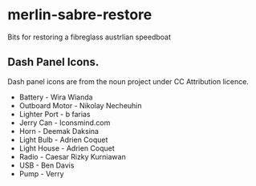 # merlin-sabre-restore
Bits for restoring a fibreglass austrlian speedboat

## Dash Panel Icons.

Dash panel icons are from the noun project under CC Attribution licence.

 * Battery - Wira Wianda
 * Outboard Motor - Nikolay Necheuhin
 * Lighter Port - b farias
 * Jerry Can - Iconsmind.com
 * Horn - Deemak Daksina
 * Light Bulb - Adrien Coquet
 * Light House - Adrien Coquet
 * Radio - Caesar Rizky Kurniawan
 * USB - Ben Davis 
 * Pump - Verry
